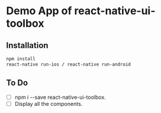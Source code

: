 # Demo App of react-native-ui-toolbox

## Installation
```bash
npm install
react-native run-ios / react-native run-android
```

## To Do
- [ ] npm i --save react-native-ui-toolbox.
- [ ] Display all the components.
